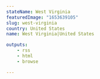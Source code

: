 ```yaml
---
stateName: West Virginia
featuredImage: "1653639105"
slug: west-virginia
country: United States
name: West Virginia|United States

outputs:
    - rss
    - html
    - browse

---
```

